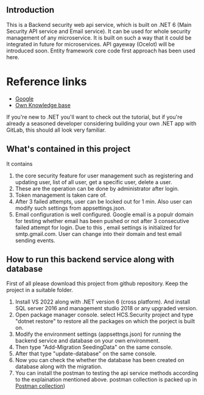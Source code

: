 ## Introduction

This is a Backend security web api service, which is built on .NET 6 (Main Security API service and Email service). It can be used for whole security management of any microservice. It is built on such a way that it could be integrated in future for microservices. API gayeway (Ocelot) will be introduced soon. Entity framework core code first approach has been used here.

# Reference links

- [Google](https://www.google.com/)
- [Own Knowledge base](#)

If you're new to .NET you'll want to check out the tutorial, but if you're
already a seasoned developer considering building your own .NET app with GitLab,
this should all look very familiar.

## What's contained in this project

It contains 
1. the core security feature for user management such as registering and updating user, 
list of all user, get a specific user, delete a user. 
2. These are the operation can be done by administrator after login. 
3. Token management is taken care of.
4. After 3 failed attempts, user can be locked out for 1 min. Also user can modify such settings from appsettings.json. 
5. Email configuration is well configured. Google email is a populr domain for testing whether email has been pushed or not after 3 consecutive failed attempt for login. Due to this , email settings is initialized for smtp.gmail.com. User can change into their domain and test email sending events.


## How to run this backend service along with database

First of all please download this project from github repository. Keep the project in a suitable folder.
1. Install VS 2022 along with .NET version 6 (cross platform). And install SQL server 2016 and management studio 2018 or any upgraded version.
2. Open package manager console. select HCS.Security project and type "dotnet restore" to restore all the packages on which the porject is built on.
3. Modify the environment settings (appsettngs.json) for running the backend service and database on your own environment.
4. Then type "Add-Migration SeedingData" on the same console.
5. After that type  "update-database" on the same console.
6. Now you can check the whether the database has been created on database along with the migration.
7. You can install the postman to testing the api service methods according to the explaination mentioned above. postman collection is packed up in [Postman collection](https://github.com/sreemonta20/HCS-Service-Postman-collection))
